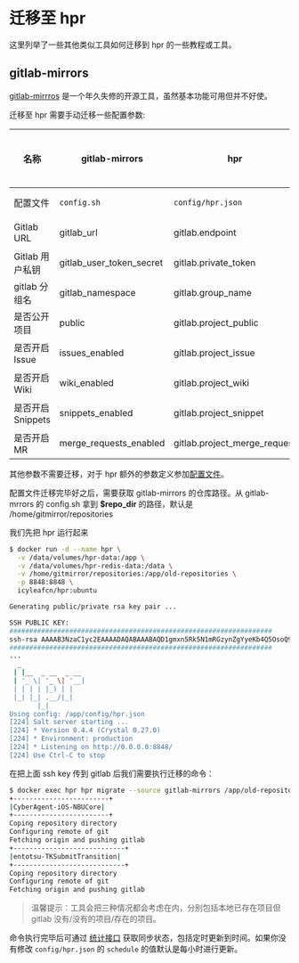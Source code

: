 # 迁移至 hpr

这里列举了一些其他类似工具如何迁移到 hpr 的一些教程或工具。

## gitlab-mirrors

[gitlab-mirrros](https://github.com/samrocketman/gitlab-mirrors) 是一个年久失修的开源工具，虽然基本功能可用但并不好使。

迁移至 hpr 需要手动迁移一些配置参数:

名称 | gitlab-mirrors | hpr | 是否可选
---|---|---|---
配置文件 | `config.sh` | `config/hpr.json` | **必须**
Gitlab URL | gitlab_url | gitlab.endpoint | **必须**
Gitlab 用户私钥 | gitlab_user_token_secret | gitlab.private_token | **必须**
gitlab 分组名 | gitlab_namespace | gitlab.group_name | **必须**
是否公开项目 | public | gitlab.project_public | 可选
是否开启 Issue | issues_enabled | gitlab.project_issue | 可选
是否开启 Wiki | wiki_enabled | gitlab.project_wiki | 可选
是否开启 Snippets | snippets_enabled | gitlab.project_snippet | 可选
是否开启 MR | merge_requests_enabled | gitlab.project_merge_request | 可选

其他参数不需要迁移，对于 hpr 额外的参数定义参加[配置文件](configuration.md)。

配置文件迁移完毕好之后，需要获取 gitlab-mirrors 的仓库路径。从 gitlab-mrrors 的 config.sh 拿到 **$repo_dir** 的路径，默认是 /home/gitmirror/repositories

我们先把 hpr 运行起来

```bash
$ docker run -d --name hpr \
  -v /data/volumes/hpr-data:/app \
  -v /data/volumes/hpr-redis-data:/data \
  -v /home/gitmirror/repositories:/app/old-repositories \
  -p 8848:8848 \
  icyleafcn/hpr:ubuntu

Generating public/private rsa key pair ...

SSH PUBLIC KEY:
##################################################################
ssh-rsa AAAAB3NzaC1yc2EAAAADAQABAAABAQD1gmxn5Rk5N1mRGzynZgYyeKb4Q5OsoQ9erLZY1nP6i8ICL+Dn+b/6YoFUcdIBsE1sv9eu6fyP7TfdLD8FWV6qK9rJSwJFq3wTF6Liu+fOSHOpDffTcAQ5dciIzu/goheYwfKekcu6EiGTn9XdHtXwOgC0+T1OLu0dskUyMhyIsYxJiDlAJL6YFgMRXVE6HPZp3XfXP2BuVCo8WydfKgs8EyQ4pbQ3yGvvb2jUgeJX+Qb4OcbKyrO7i/L2KidE2Xzzxx6QBWNkPDvGnh0b12E6UApEq99cY5bURw7qSsOfY4ct1GgMHdsjeEN4olcIici+11+iQPR3VocePbFVxEt3 hpr@docker
##################################################################
...
  _
 | |__  _ __  _ __
 | '_ \| '_ \| '__|
 | | | | |_) | |
 |_| |_| .__/|_|
       |_|
Using config: /app/config/hpr.json
[224] Salt server starting ...
[224] * Version 0.4.4 (Crystal 0.27.0)
[224] * Environment: production
[224] * Listening on http://0.0.0.0:8848/
[224] Use Ctrl-C to stop
```

在把上面 ssh key 传到 gitlab 后我们需要执行迁移的命令：

```bash
$ docker exec hpr hpr migrate --source gitlab-mirrors /app/old-repositories/
+------------------------+
|CyberAgent-iOS-NBUCore|
+------------------------+
Coping repository directory
Configuring remote of git
Fetching origin and pushing gitlab
+----------------------------+
|entotsu-TKSubmitTransition|
+----------------------------+
Coping repository directory
Configuring remote of git
Fetching origin and pushing gitlab
```

> 温馨提示：工具会把三种情况都会考虑在内，分别包括本地已存在项目但 gitlab 没有/没有的项目/存在的项目。

命令执行完毕后可通过 [统计接口](api.md#id=统计信息) 获取同步状态，包括定时更新到时间。如果你没有修改 `config/hpr.json` 的 `schedule` 的值默认是每小时进行更新。
